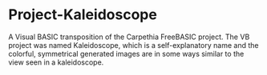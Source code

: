 # Project-Kaleidoscope
A Visual BASIC transposition of the Carpethia FreeBASIC project. The VB project was named Kaleidoscope, which is a self-explanatory name and the colorful, symmetrical generated images are in some ways similar to the view seen in a kaleidoscope.
